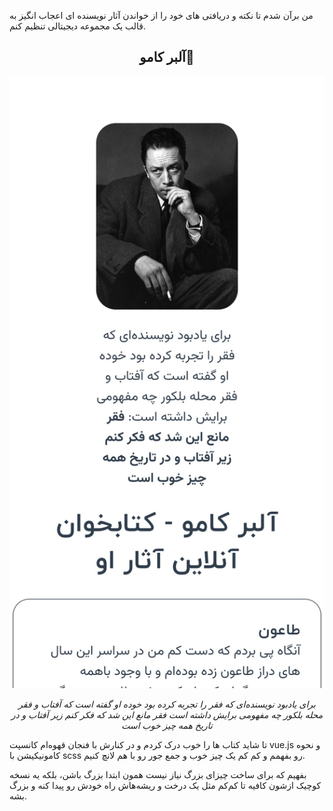 من برآن شدم تا نکته و دریافتی های خود را از خواندن آثار نویسنده ای اعجاب انگیز به قالب یک مجموعه دیجیتالی تنظیم کنم.

<div align="center">
  <h2>آلبر کامو🤍</h2>
  <img src="Screenshot_20240314_230535_Chrome.jpg"/>
  <p><i>
        برای یادبود نویسنده‌ای که فقر را تجربه کرده بود خوده او گفته است که آفتاب و فقر محله بلکور چه مفهومی برایش داشته است فقر مانع این شد که فکر کنم زیر آفتاب و در تاریخ همه چیز خوب است
  </i></p>
</div>


تا شاید کتاب ها را خوب درک کردم و در کنارش با فنجان قهوه‌ام کانسپت vue.js و نحوه کامونیکیشن با scss رو بفهمم و کم کم یک چیز خوب و جمع جور رو با هم لانچ کنیم.

بفهیم که برای ساخت چیزای بزرگ نیاز نیست همون ابتدا بزرگ باشن، بلکه یه نسخه کوچیک ازشون کافیه تا کم‌کم مثل یک درخت و ریشه‌هاش راه خودش رو پیدا کنه و بزرگ بشه.
